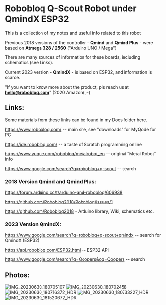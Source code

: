 # Robobloq Q-Scout Robot under QmindX ESP32

This is a collection of my notes and useful info related to this robot

Previous 2018 versions of the controller - **Qmind** and **Qmind Plus** - were based on **Atmega 328 / 2560** ("Arduino UNO / Mega")

There are many sources of information for these boards, including schematics (see Links).

Current 2023 version - **QmindX** - is based on ESP32, and information is scarce.

"If you want to know more about the product, pls reach us at **hello@robobloq.com**"  (2020 Amazon)   ;-)

## Links:

Some materials from these links can be found in my Docs folder here.

https://www.robobloq.com/  -- main site, see "downloads" for MyQode for PC

https://ide.robobloq.com/   -- a taste of Scratch programming online

https://www.yuque.com/robobloq/metalrobot_en  -- original "Metal Robot" info

https://www.google.com/search?q=robobloq+q-scout   -- search

### 2018 Version Qmind and Qmind Plus:

https://forum.arduino.cc/t/arduino-and-robobloq/606938

https://github.com/Robobloq2018/Robobloq/issues/1

https://github.com/Robobloq2018  - Arduino library, Wiki, schematics etc.


### 2023 Version QmindX:

https://www.google.com/search?q=robobloq+q-scout+qmindx   -- search for QmindX (ESP32)

https://api.robobloq.com/ESP32.html   -- ESP32 API

https://www.google.com/search?q=Qoopers&oq=Qoopers  -- search

## Photos:

![IMG_20230630_180705107](https://github.com/slgrobotics/q-scout/assets/16037285/867e58f9-dfe6-48e8-abb9-50e75f27011e)
![IMG_20230630_180702458](https://github.com/slgrobotics/q-scout/assets/16037285/add1f301-8001-4528-b44f-d3b1ba5afd25)
![IMG_20230630_180716372_HDR](https://github.com/slgrobotics/q-scout/assets/16037285/6df54ca7-60ee-4748-84b8-d8563027514e)
![IMG_20230630_180733227_HDR](https://github.com/slgrobotics/q-scout/assets/16037285/62439b5d-eedf-4c54-be0b-dd6453982b12)
![IMG_20230630_181520672_HDR](https://github.com/slgrobotics/q-scout/assets/16037285/0b0cf85c-180c-4a52-96f2-6f98ea417b78)
